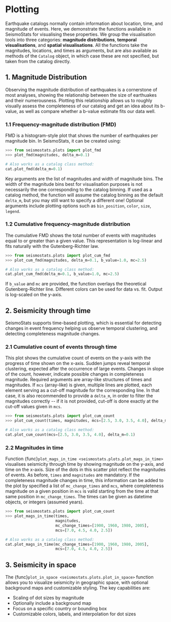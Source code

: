 # Plotting

Earthquake catalogs normally contain information about location, time, and magnitude of events. Here, we demonstrate the functions available in SeismoStats for visualising these properties. We group the visualisation tools into three categories: **magnitude distributions**, **temporal visualisations**, and **spatial visualisations**. All the functions take the magnitudes, locations, and times as arguments, but are also available as methods of the `Catalog` object, in which case these are not specified, but taken from the catalog directly.

## 1. Magnitude Distribution

Observing the magnitude distribution of earthquakes is a cornerstone of most analyses, showing the relationship between the size of earthuakes and their numerousness. Plotting this relationship allows us to roughly visually assess the completeness of our catalog and get an idea about its b-value, as well as compare whether a b-value estimate fits our data well. 

### 1.1 Frequency-magnitude distribution (FMD)


FMD is a histogram-style plot that shows the number of earthquakes per magnitude bin. In SeismoStats, it can be created using:

```python
>>> from seismostats.plots import plot_fmd
>>> plot_fmd(magnitudes, delta_m=0.1)

# Also works as a catalog class method:
cat.plot_fmd(delta_m=0.1)
```

Key arguments are the list of magnitudes and width of magnitude bins. The width of the magnitude bins best for visualisation purposes is not necessarily the one corresponding to the catalog binning. If used as a catalog method, the function will assume the catalog binning as the default `delta_m`, but you may still want to specify a different one! Optional arguments include plotting options such as `bin_position`, `color`, `size`, `legend`.


### 1.2 Cumulative frequency-magnitude distribution
The cumulative FMD shows the total number of events with magnitudes equal to or greater than a given value. This representation is log-linear and fits naturally with the Gutenberg-Richter law.

```python
>>> from seismostats.plots import plot_cum_fmd
>>> plot_cum_fmd(magnitudes, delta_m=0.1, b_value=1.0, mc=2.5)

# Also works as a catalog class method:
cat.plot_cum_fmd(delta_m=0.1, b_value=1.0, mc=2.5)
```

If `b_value` and `mc` are provided, the function overlays the theoretical Gutenberg-Richter line. Different colors can be used for data vs. fit. Output is log-scaled on the y-axis.


## 2. Seismicity through time

SeismoStats supports time-based plotting, which is essential for detecting changes in event frequency helping us observe temporal clustering, and detecting completeness magnitude changes.

### 2.1 Cumulative count of events through time

This plot shows the cumulative count of events on the y-axis with the progress of time shown on the x-axis. Sudden jumps reveal temporal clustering, expected after the occurrence of large events. Changes in slope of the count, however, indicate possible changes in completeness magnitude. Required arguments are array-like structures of times and magnitudes. If `mcs` (array-like) is given, multiple lines are plotted, each element serving as a cut-off magnitude for the corresponding line. In that case, it is also recommended to provide a `delta_m`, in order to filter the magnitudes correctly -- if it is not provided, cut-off is done exactly at the cut-off values given in `mcs`.
 
```python
>>> from seismostats.plots import plot_cum_count
>>> plot_cum_count(times, magnitudes, mcs=[2.5, 3.0, 3.5, 4.0], delta_m=0.1)

# Also works as a catalog class method:
cat.plot_cum_count(mcs=[2.5, 3.0, 3.5, 4.0], delta_m=0.1)
```

### 2.2 Magnitudes in time

Function {func}`plot_mags_in_time <seismostats.plots.plot_mags_in_time>` visualises seismicity through time by showing magnitude on the y-axis, and time on the x-axis. Size of the dots in this scatter plot reflect the magnitudes of events. As before, `times` and `magnitudes` are mandatory. If the completeness magnitude changes in time, this information can be added to the plot by specified a list of `mc_change_times` and `mcs`, where completeness magnitude on a given position in `mcs` is valid starting from the time at that same position in `mc_change_times`. The times can be given as datetime objects, or integers (assumed years).

```python
>>> from seismostats.plots import plot_cum_count
>>> plot_mags_in_time(times,
                      magnitudes,
                      mc_change_times=[1900, 1960, 1980, 2005],
                      mcs=[7.0, 4.5, 4.0, 2.5])

# Also works as a catalog class method:
cat.plot_mags_in_time(mc_change_times=[1900, 1960, 1980, 2005],
                      mcs=[7.0, 4.5, 4.0, 2.5])
```

## 3. Seismicity in space

The {func}`plot_in_space <seismostats.plots.plot_in_space>` function allows you to visualize seismicity in geographic space, with optional background maps and customizable styling. The key capabilities are:

* Scaling of dot sizes by magnitude
* Optionally include a background map
* Focus on a specific country or bounding box
* Customizable colors, labels, and interpolation for dot sizes




